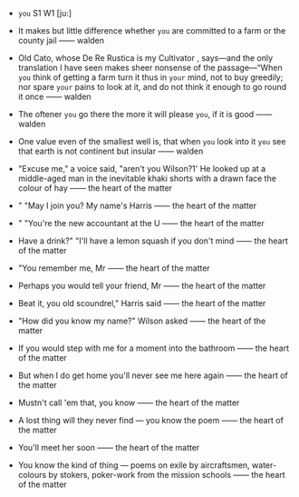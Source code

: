 - `you` S1 W1 [ju:]



-  It makes but little difference whether `you` are committed to a farm or the county jail —— walden

- Old Cato, whose De Re Rustica is my Cultivator , says﻿—and the only translation I have seen makes sheer nonsense of the passage﻿—“When `you` think of getting a farm turn it thus in `your` mind, not to buy greedily; nor spare `your` pains to look at it, and do not think it enough to go round it once —— walden

-  The oftener `you` go there the more it will please `you`, if it is good —— walden

-  One value even of the smallest well is, that when `you` look into it `you` see that earth is not continent but insular —— walden

-  "Excuse me," a voice said, "aren't you Wilson?1' He looked up at a middle-aged man in the inevitable khaki shorts with a drawn face the colour of hay —— the heart of the matter

- " "May I join you? My name's Harris —— the heart of the matter

- " "You're the new accountant at the U —— the heart of the matter

-  Have a drink?" "I'll have a lemon squash if you don't mind —— the heart of the matter

-  "You remember me, Mr —— the heart of the matter

-  Perhaps you would tell your friend, Mr —— the heart of the matter

-  Beat it, you old scoundrel," Harris said —— the heart of the matter

-  "How did you know my name?" Wilson asked —— the heart of the matter

-  If you would step with me for a moment into the bathroom  —— the heart of the matter

-  But when I do get home you'll never see me here again —— the heart of the matter

-  Mustn't call 'em that, you know —— the heart of the matter

-  A lost thing will they never find — you know the poem —— the heart of the matter

-  You'll meet her soon —— the heart of the matter

-  You know the kind of thing — poems on exile by aircraftsmen, water-colours by stokers, poker-work from the mission schools —— the heart of the matter